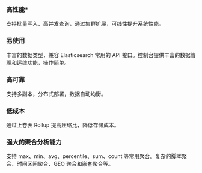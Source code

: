 ### 高性能*
支持批量写入、高并发查询，通过集群扩展，可线性提升系统性能。

### 易使用
丰富的数据类型，兼容 Elasticsearch 常用的 API 接口。控制台提供丰富的数据管理和运维功能，操作简单。

### 高可靠
支持多副本，分布式部署，数据自动均衡。

### 低成本
通过上卷表 Rollup 提高压缩比，降低存储成本。

### 强大的聚合分析能力
支持 max、min、avg、percentile、sum、count 等常用聚合。复杂的脚本聚合、时间区间聚合、GEO 聚合和嵌套聚合等。

